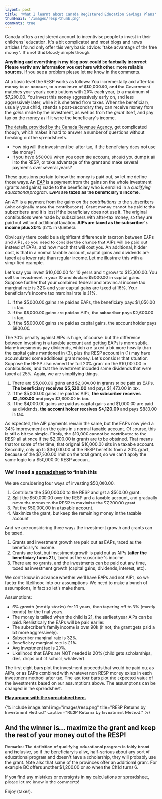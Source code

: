 ```yaml
---
layout: post
title: 'What I learnt about Canada Registered Education Savings Plans'
thumbnail: '/images/resp-thumb.png'
comments: true
---
```


Canada offers a registered account to incentivise people to invest in their childrens' education. It's a bit complicated and most blogs and news articles I found only offer this very basic advice: "take advantage of the free money". It's not that bloody simple though.

**Anything and everything in my blog post could be factually incorrect. Please verify any information you get here with other, more reliable sources.** If you see a problem please let me know in the comments.

At a basic level the RESP works as follows: You incrementally add after-tax money to an account, to a maximum of $50,000.00, and the Government matches your yearly contributions with 20% each year, to a maximum of $7,200.00. You invest this money aggressively early on, and less aggressively later, while it is sheltered from taxes.  When the beneficiary, usually your child, attends a post-secondary they can receive money from the *gains* made by the investment, as well as from the *grant* itself, and pay tax on the money as if it were the beneficiary's income.

[The details, provided by the Canada Revenue Agency](https://www.canada.ca/en/revenue-agency/services/tax/individuals/topics/registered-education-savings-plans-resps.html), get complicated though, which makes it hard to answer a number of questions without breaking out the spreadsheets.

  * How big will the investment be, after tax, if the beneficiary does not use the money?
  * If you have $50,000 when you open the account, should you dump it all into the RESP, or take advantage of the grant and make several payments over several years?
  
These questions pertain to how the money is paid out, so let me define those
ways. An
*[EAP](https://www.canada.ca/en/revenue-agency/services/tax/individuals/topics/registered-education-savings-plans-resps/payments-resp/educational-assistance-payments-eaps.html)*
is a payment from the gains on the whole investment (grants and gains) made to
the beneficiary who is enrolled in a *qualifying educational program*. 
**EAPs are taxed as the beneficiary's income**.

An
*[AIP](https://www.canada.ca/en/revenue-agency/services/tax/individuals/topics/registered-education-savings-plans-resps/payments-resp/accumulated-income-payments-aips.html)*
is a payment from the gains *on the contributions* to the subscribers (who
originally made the contributions). Grant money cannot be paid to the
subscribers, and it is lost if the beneficiary does not use it. The original
contributions were made by subscribers with after-tax money, so they are paid
out without additional taxation. **AIPs are taxed as the subscriber's income
plus 20%** (12% in Quebec).

Obviously there could be a significant difference in taxation between EAPs and
AIPs, so you need to consider the chance that AIPs will be paid out instead of
EAPs, and how much that will cost you. An additional, hidden cost, is that in a
normal taxable account, capital gains and dividends are taxed at a lower rate
than regular income. Let me illustrate this with a simplified example. 

Let's say you invest $10,000.00 for 10 years and it grows to $15,000.00. You
sell the investment in year 10 and declare $5000.00 in capital gains. Suppose further that
your combined federal and provincial income tax marginal rate is 32% and your
capital gains are taxed at 16%. Your beneficiary's income tax marginal rate is 21%.

  1. If the $5,000.00 gains are paid as EAPs, the beneficiary pays $1,050.00 in tax.
  2. If the $5,000.00 gains are paid as AIPs, the subscriber pays $2,600.00 in tax.
  3. If the $5,000.00 gains are paid as capital gains, the account holder pays $800.00.

The 20% penalty against AIPs is huge, of course, but the difference between
investing in a taxable account and getting EAPs is more subtle. Many investments
pay dividends, which are taxed a bit more heavily than the capital gains
mentioned in (3), plus the RESP account in (1) may have accumulated some
additional grant money. Let's consider that situation. Suppose the RESP also
earned the full 20% grant on the $10,000.00 in contributions, and that the
investment included some dividends that were taxed at 25%. Again, we are simplifying things.

  1. There are $5,000.00 gains and $2,000.00 in grants to be paid as EAPs. **The beneficiary receives $5,530.00** and pays $1,470.00 in tax.
  2. If the $5,000.00 gains are paid as AIPs, **the subscriber receives $2,400.00** and pays $2,600.00 in tax.
  3. If the $4,000.00 gains are paid as capital gains and $1,000.00 are paid as dividends, **the account holder receives $4,120.00** and pays $880.00 in tax.
     
As expected, the AIP payments remain the same, but the EAPs now yield a 34%
improvement on the gains in a normal taxable account. Of course, this is still a
bit too simple. Firstly, the $10,000 cannot be contributed to the RESP all at
once if the $2,000.00 in grants are to be obtained. That means that for some of
the time, that original $10,000.00 sits in a taxable account. Secondly, only up
to $36,000.00 of the RESP benefits from a 20% grant, because of the $7,200.00
limit on the total grant, so we can't apply the same logic to a $50,000.00 RESP
account.

### We'll need a [spreadsheet](https://docs.google.com/spreadsheets/d/1FItrYVojJt-z-MV1MikXilF5lS-Ij6ELvpcshyUX33k/edit?usp=sharing) to finish this ###

We are considering four ways of investing $50,000.00.

  1. Contribute the $50,000.00 to the RESP and get a $500.00 grant.
  2. Split the $50,000.00 over the RESP and a taxable account, and gradually move the money to the RESP to maximize the $7,200.00 grant.
  3. Put the $50,000.00 in a taxable account.
  4. Maximize the grant, but keep the remaining money in the taxable account.
  
And we are considering three ways the investment growth and grants can be taxed.

  1. Grants and investment growth are paid out as EAPs, taxed as the beneficiary's income.
  2. Grants are lost, but investment growth is paid out as AIPs (**after the beneficiary turns 21**), taxed as the subscriber's income.
  3. There are no grants, and the investments can be paid out any time, taxed as investment growth (capital gains, dividends, interest, etc).
  
We don't know in advance whether we'll have EAPs and not AIPs, so we factor the
likelihood into our assumptions. We need to make a bunch of assumptions, in fact
so let's make them.

Assumptions:
 - 6% growth (mostly stocks) for 10 years, then tapering off to 3% (mostly bonds) for the final years.
 - The money is tallied when the child is 21, the earliest year AIPs can be paid. Realistically the EAPs will be paid earlier.
 - The subscriber's family income is over 90k (if not, the grant gets paid a bit more aggressively).
 - Subscriber marginal rate is 32%.
 - Beneficiary marginal rate is 21%.
 - Avg investment tax is 20%.
 - Likelihood that EAPs are NOT needed is 20% (child gets scholarships, dies, drops out of school, whatever).
 
 The first eight bars plot the investment proceeds that would be paid out as AIPs,
 or as EAPs combined with whatever non RESP money exists in each investment
 method, after tax. The last four bars plot the expected value of the
 investments based on our assumptions above. The assumptions can be changed in
 the spreadsheet.
 
**[Play around with the spreadsheet here.](https://docs.google.com/spreadsheets/d/1FItrYVojJt-z-MV1MikXilF5lS-Ij6ELvpcshyUX33k/edit?usp=sharing)**
 
{% include image.html
    img="images/resp.png"
    title="RESP Returns by Investment Method."
    caption="RESP Returns by Investment Method."
    %}
 
## And the winner is... maximize the grant and keep the rest of your money out of the RESP! ##

Remarks: The definition of qualifying educational program is fairly broad and
inclusive, so if the beneficiary is alive, half-serious about any sort of
educational program and doesn't have a scholarship, they will probably use the
grant. Note also that some of the provinces offer an additional grant. For
example BC offers another $1,200.00 or so when the Child turns 6.

If you find any mistakes or oversights in my calculations or spreadsheet, please let me know in the comments!

Enjoy (taxes).

